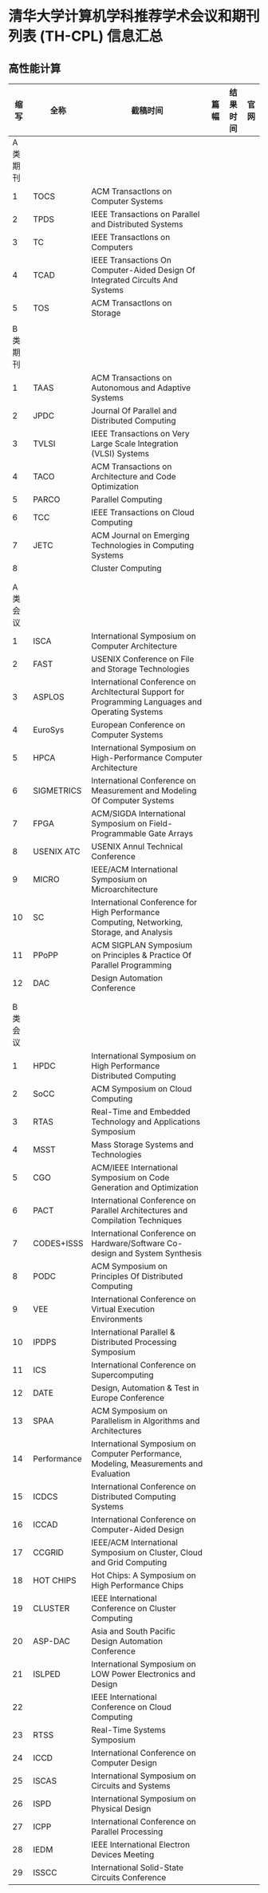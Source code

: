 # 清华大学计算机学科推荐学术会议和期刊列表 (TH-CPL) 信息汇总


## 高性能计算
缩写|全称|截稿时间|篇幅|结果时间|官网
-|-|-|-|-|-|
|A类期刊|||||
1|TOCS |ACM Transactlons on Computer Systems ||||
2|TPDS |IEEE Transactions on Parallel and Distributed Systems ||||
3|TC|IEEE Transactlons on Computers ||||
4|TCAD |IEEE Transactions On Computer-Aided Design Of Integrated Circults And Systems ||||
5|TOS |ACM Transactlons on Storage||||
||||||
|B类期刊|||||
1|TAAS |ACM Transactions on Autonomous and Adaptive Systems ||||
2|JPDC |Journal Of Parallel and Distributed Computing ||||
3|TVLSI|IEEE Transactions on Very Large Scale Integration (VLSI) Systems ||||
4|TACO |ACM Transactions on Architecture and Code Optimization ||||
5|PARCO |Parallel Computing ||||
6|TCC |IEEE Transactions on Cloud Computing ||||
7|JETC |ACM Journal on Emerging Technologies in Computing Systems ||||
8||Cluster Computing ||||
||||||
||||||
|A类会议|||||
1|ISCA|International Symposium on Computer Architecture ||||
2|FAST |USENIX Conference on File and Storage Technologies ||||
3|ASPLOS |International Conference on Archltectural Support for Programming Languages and Operating Systems ||||
4|EuroSys |European Conference on Computer Systems ||||
5|HPCA |International Symposium on High-Performance Computer Architecture ||||
6|SIGMETRICS |International Conference on Measurement and Modeling Of Computer Systems ||||
7|FPGA |ACM/SIGDA International Symposium on Field-Programmable Gate Arrays ||||
8|USENIX ATC |USENIX Annul Technical Conference ||||
9|MICRO |IEEE/ACM International Symposium on Microarchitecture ||||
10|SC |International Conference for High Performance Computing, Networking, Storage, and Analysis ||||
11|PPoPP |ACM SIGPLAN Symposium on Principles & Practice Of Parallel Programming ||||
12|DAC |Design Automation Conference ||||
||||||
||||||
|B类会议|||||
1|HPDC |International Symposium on High Performance Distributed Computing ||||
2|SoCC|ACM Symposium on Cloud Computing ||||
3|RTAS |Real-Time and Embedded Technology and Applications Symposium ||||
4|MSST |Mass Storage Systems and Technologies ||||
5|CGO |ACM/IEEE International Symposium on Code Generation and Optimization ||||
6|PACT |International Conference on Parallel Architectures and Compilation Techniques ||||
7|CODES+ISSS |International Conference on Hardware/Software Co-design and System Synthesis ||||
8|PODC |ACM Symposium on Principles Of Distributed Computing ||||
9|VEE |International Conference on Virtual Execution Environments ||||
10|IPDPS |International Parallel & Distributed Processing Symposium ||||
11|ICS|International Conference on Supercomputing ||||
12|DATE |Design, Automation & Test in Europe Conference ||||
13|SPAA |ACM Symposium on Parallelism in Algorithms and Architectures ||||
14|Performance |International Symposium on Computer Performance, Modeling, Measurements and Evaluation ||||
15|ICDCS |International Conference on Distributed Computing Systems ||||
16|ICCAD |International Conference on Computer-Aided Design ||||
17|CCGRID |IEEE/ACM International Symposium on Cluster, Cloud and Grid Computing ||||
18|HOT CHIPS |Hot Chips: A Symposium on High Performance Chips ||||
19|CLUSTER |IEEE International Conference on Cluster Computing ||||
20|ASP-DAC |Asia and South Pacific Design Automation Conference ||||
21|ISLPED |International Symposium on LOW Power Electronics and Design ||||
22||IEEE International Conference on Cloud Computing ||||
23|RTSS |Real-Time Systems Symposium ||||
24|ICCD |International Conference on Computer Design ||||
25|ISCAS |International Symposium on Circuits and Systems ||||
26|ISPD |International Symposium on Physical Design ||||
27|ICPP |International Conference on Parallel Processing ||||
28|IEDM |IEEE International Electron Devices Meeting ||||
29|ISSCC |International Solid-State Circuits Conference ||||






